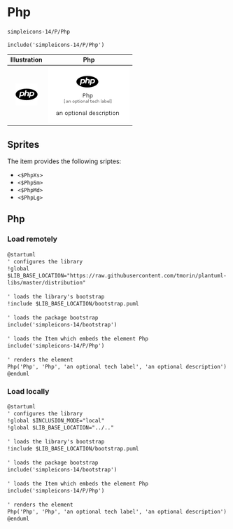 # Php


```text
simpleicons-14/P/Php
```

```text
include('simpleicons-14/P/Php')
```



| Illustration | Php |
| :---: | :---: |
| ![illustration for Illustration](../../simpleicons-14/P/Php.png) | ![illustration for Php](../../simpleicons-14/P/Php.Local.png) |



## Sprites
The item provides the following sriptes:

- `<$PhpXs>`
- `<$PhpSm>`
- `<$PhpMd>`
- `<$PhpLg>`





## Php

### Load remotely
```plantuml
@startuml
' configures the library
!global $LIB_BASE_LOCATION="https://raw.githubusercontent.com/tmorin/plantuml-libs/master/distribution"

' loads the library's bootstrap
!include $LIB_BASE_LOCATION/bootstrap.puml

' loads the package bootstrap
include('simpleicons-14/bootstrap')

' loads the Item which embeds the element Php
include('simpleicons-14/P/Php')

' renders the element
Php('Php', 'Php', 'an optional tech label', 'an optional description')
@enduml
```

### Load locally
```plantuml
@startuml
' configures the library
!global $INCLUSION_MODE="local"
!global $LIB_BASE_LOCATION="../.."

' loads the library's bootstrap
!include $LIB_BASE_LOCATION/bootstrap.puml

' loads the package bootstrap
include('simpleicons-14/bootstrap')

' loads the Item which embeds the element Php
include('simpleicons-14/P/Php')

' renders the element
Php('Php', 'Php', 'an optional tech label', 'an optional description')
@enduml
```

